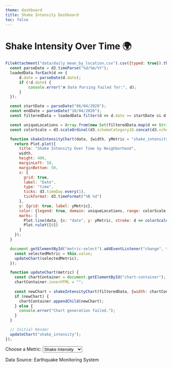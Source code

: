 ```yaml
---
theme: dashboard
title: Shake Intensity Dashboard
toc: false
---
```


# Shake Intensity Over Time 🌍

<!-- Load the data -->

```js
FileAttachment("data/daily_mean_by_location.csv").csv({typed: true}).then(loadedData => {
  const parseDate = d3.timeParse("%d/%m/%Y");
  loadedData.forEach(d => {
      d.date = parseDate(d.date); 
      if (!d.date) {
          console.error("❌ Date Parsing Failed for:", d);
      }
  });

  const startDate = parseDate("06/04/2020");
  const endDate = parseDate("10/04/2020");
  const filteredData = loadedData.filter(d => d.date >= startDate && d.date <= endDate);

  const uniqueLocations = Array.from(new Set(filteredData.map(d => String(d.location))));
  const colorScale = d3.scaleOrdinal(d3.schemeCategory10.concat(d3.schemeSet3, d3.schemePaired)).domain(uniqueLocations);

  function shakeIntensityChart(data, {width, yMetric = "shake_intensity"} = {}) {
    return Plot.plot({
      title: "Shake Intensity Over Time by Neighborhood",
      width,
      height: 400,
      marginLeft: 50,
      marginBottom: 50,
      x: {
        grid: true,
        label: "Date",
        type: "time",
        ticks: d3.timeDay.every(1),
        tickFormat: d3.timeFormat("%B %d")
      },
      y: {grid: true, label: yMetric},
      color: {legend: true, domain: uniqueLocations, range: colorScale.range()},
      marks: [
        Plot.line(data, {x: "date", y: yMetric, stroke: d => colorScale(String(d.location)), strokeWidth: 2, tip: true}),
        Plot.ruleY([0])
      ]
    });
  }

  document.getElementById("metric-select").addEventListener("change", function() {
    const selectedMetric = this.value;
    updateChart(selectedMetric);
  });

  function updateChart(metric) {
    const chartContainer = document.getElementById("chart-container");
    chartContainer.innerHTML = "";
    
    const newChart = shakeIntensityChart(filteredData, {width: chartContainer.clientWidth, yMetric: metric});
    if (newChart) {
      chartContainer.appendChild(newChart);
    } else {
      console.error("Chart generation failed.");
    }
  }

  // Initial Render
  updateChart("shake_intensity");
});
```

<!-- Dropdown Form Above the Graph -->

<div class="grid grid-cols-1">
  <div class="card">
    <label for="metric-select">Choose a Metric:</label>
    <select id="metric-select">
      <option value="shake_intensity">Shake Intensity</option>
      <option value="sewer_and_water">Sewer & Water</option>
      <option value="power">Power</option>
      <option value="roads_and_bridges">Roads & Bridges</option>
      <option value="medical">Medical</option>
      <option value="buildings">Buildings</option>
    </select>
  </div>
</div>

<!-- Display the Line Chart -->

<div class="grid grid-cols-1">
  <div class="card">
    <div id="chart-container"></div>
  </div>
</div>

Data Source: Earthquake Monitoring System
